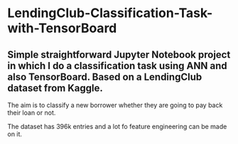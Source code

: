 # LendingClub-Classification-Task-with-TensorBoard
Simple straightforward Jupyter Notebook project in which I do a classification task using ANN and also TensorBoard. Based on a LendingClub dataset from Kaggle.
-
The aim is to classify a new borrower whether they are going to pay back their loan or not.

The dataset has 396k entries and a lot fo feature engineering can be made on it.
